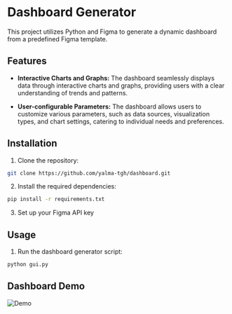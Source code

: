 # Dashboard Generator

This project utilizes Python and Figma to generate a dynamic dashboard from a predefined Figma template.

## Features

* **Interactive Charts and Graphs:** The dashboard seamlessly displays data through interactive charts and graphs, providing users with a clear understanding of trends and patterns.

* **User-configurable Parameters:** The dashboard allows users to customize various parameters, such as data sources, visualization types, and chart settings, catering to individual needs and preferences.

## Installation

1. Clone the repository:

```bash
git clone https://github.com/yalma-tgh/dashboard.git
```

2. Install the required dependencies:

```bash
pip install -r requirements.txt
```

3. Set up your Figma API key
## Usage

1. Run the dashboard generator script:

```bash
python gui.py
```

## Dashboard Demo

![Demo](E:\projects\dashboard\demo.gif)
